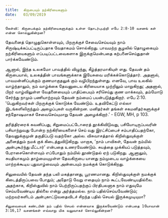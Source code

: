 ```yaml
---
title:  கிருபையும் நற்கிரியைகளும்
date:   03/09/2019
---
```


`கேள்வி: கிருபைக்கும் நற்கிரியைகளுக்கும் உள்ள தொடர்புபற்றி எபே 2:8-10 வசனங் கள் என்ன சொல்லுகின்றன?`

தேவனைத் தொழுதுகொள்ளவும், பிறருக்குச் சேவைசெய்யவும் நாம் சிருஷ்டிக்கப்பட்டிருப்பதாக வேதாகமம் சொல்கிறது. பாவமற்ற சூழலில் தொழுகையும் நற்கிரியைகளும் எப்படிப்பட்டவைகளாக இருக்குமென்பதை கற்பனைசெய்துதான் பார்க்கவேண்டும்.

ஆனால், இந்த உலகமோ பாவத்தில் விழுந்து, கீழ்த்தரமாகியுள் ளது. தேவன் தம் கிருபையால், உலகத்தின் பாவங்களுக்காக இயேசுவை மரிக்கக்கொடுத்தார். அதனால், பாவமன்னிப்புக்கும் குணமாகுதலுக் கும் வழிபிறந்துள்ளது. எனவே, பாவ உலகில் வாழ்ந்தாலும், நம் வாழ்க்கை தேவனுடைய கிரியையாக முற்றிலும் மாறுகிறது; அதனால், பிறர் வாழ்விலுள்ள வேதனையையும் பாதிப்பையும் சரிசெய்து குண மாக்கவும், தம்மோடு சேர்ந்து நாமும் பணியாற்றவும் தேவன் நம்மைப் பயன்படுத்துகிறார். எபே 2:10. ‘பெறுகிறவர்கள் பிறருக்குக் கொடுக்க வேண்டும். உதவிகேட்டு எல்லா இடங்களிலிருந்தும் அழைப்புகள் வருகின்றன. மனிதர்கள் தங்கள் சகமனிதர்களுக்குச் சந்தோஷமாகச் சேவைசெய்யுமாறு தேவன் அழைக்கிறார்.’ - EGW, MH, p 103.

தரித்திரரைக் கவனிப்பது, சிறுமைப்பட்டோரைத் தூக்கிவிடுவது, பசியோடிருப்பவரின் பசியாற்றுவது போன்ற நற்கிரியைகளைச் செய் வது இரட்சிப்பைச் சம்பாதிப்பதற்கோ, தேவனுக்குமுன் தகுதிப்படு வதற்கோ அல்ல. விசுவாசத்தால் கிறிஸ்துவுக்குள் அனைத்தும் நமக் குக் கிடைத்துவிடுகிறது. மாறாக, ‘நாம் பாவிகள், தேவன் நம்மில் அன்புகூர்ந்து மீட்டார்’ என்பதை உணரவேண்டும். சுயத்தை முக்கியப் படுத்தவும், பேராசைகொள்ளவும் எப்போதும் நம்மில் தூண்டுதல் ஏற் படுகிறது. ஆனாலும், சுயதியாகமும் தாழ்மையுமுள்ள தேவகிருபை யானது நம்முடைய வாழ்க்கையை மாற்றக்கூடிய புதுவாழ்வையும் அன்பையும் நமக்குக் கொடுக்கிறது.

சிலுவையில் தேவன் தந்த பலி மகத்தானது, பூரணமானது. கிறிஸ்துவுக்குள் நமக்குக் கிடைத்திருப்பவை போதும்; அதோடு வேறு எதையும் நாம் கூட்டவேண்டியதில்லை. அதற்காக, கிறிஸ்துவில் நாம் பெற்றிருப்பதற்குப் பிரதிபலனாக நாம் எதுவுமே செய்யவேண்டிய தில்லை என்று அர்த்தமல்ல. நாம் பதில்செய்யவேண்டும்; மற்றவர்களிடம் அன்புகாட்டுவதைவிடச் சிறந்த பதில் செயல் இருக்கமுடியுமா?

`சிலுவையைக் கண்டபின் நம் பதில் செயல் என்னவாக இருக்கவேண்டும் என்பதை 1யோவான் 3:16,17 வசனங்கள் எவ்வாறு மிக வலுவாகச் சொல்லுகின்றன?`